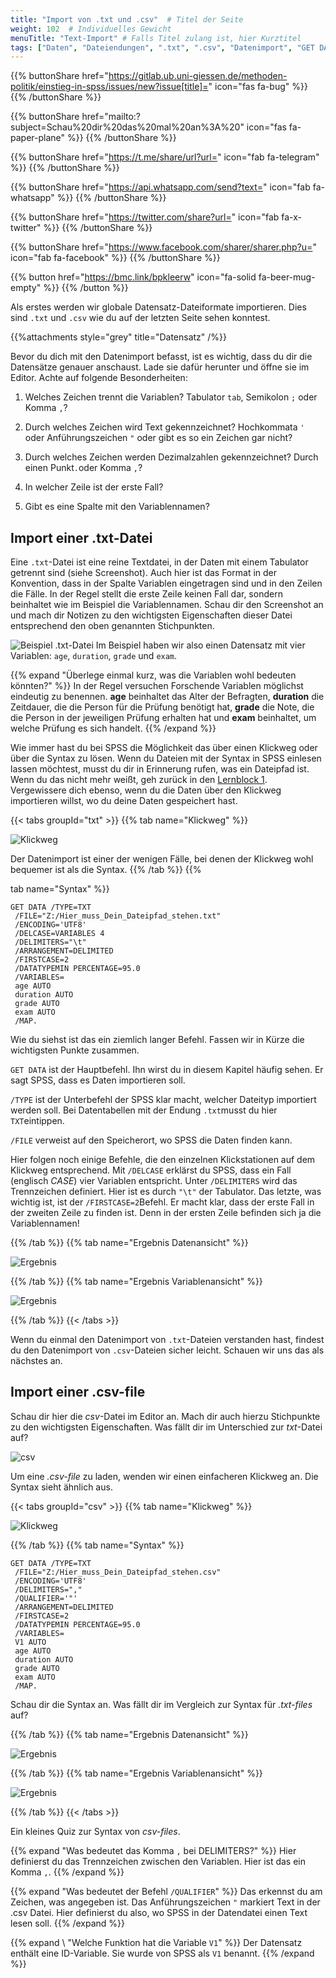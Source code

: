 ```yaml
---
title: "Import von .txt und .csv"  # Titel der Seite
weight: 102  # Individuelles Gewicht 
menuTitle: "Text-Import" # Falls Titel zulang ist, hier Kurztitel
tags: ["Daten", "Dateiendungen", ".txt", ".csv", "Datenimport", "GET DATA"]  # Tags hiereinsetzen; Kurzwort, was auf der Seite passsiert
---
```


{{% buttonShare href="https://gitlab.ub.uni-giessen.de/methoden-politik/einstieg-in-spss/issues/new?issue[title]=" icon="fas fa-bug" %}} {{% /buttonShare %}} 

{{% buttonShare href="mailto:?subject=Schau%20dir%20das%20mal%20an%3A%20" icon="fas fa-paper-plane" %}} {{% /buttonShare %}}

{{% buttonShare href="https://t.me/share/url?url=" icon="fab fa-telegram" %}} {{% /buttonShare %}}

{{% buttonShare href="https://api.whatsapp.com/send?text=" icon="fab fa-whatsapp" %}} {{% /buttonShare %}}

{{% buttonShare href="https://twitter.com/share?url=" icon="fab fa-x-twitter" %}} {{% /buttonShare %}}

{{% buttonShare href="https://www.facebook.com/sharer/sharer.php?u=" icon="fab fa-facebook" %}} {{% /buttonShare %}}

{{% button href="https://bmc.link/bpkleerw" icon="fa-solid fa-beer-mug-empty" %}} {{% /button %}}

Als erstes werden wir globale Datensatz-Dateiformate importieren. Dies sind `.txt` und `.csv` wie du auf der letzten Seite sehen konntest. 

{{%attachments style=\"grey\" title=\"Datensatz\" /%}}

Bevor du dich mit den Datenimport befasst, ist es wichtig, dass du dir die Datensätze genauer anschaust. Lade sie dafür herunter und öffne sie im Editor. Achte auf folgende Besonderheiten:

1. Welches Zeichen trennt die Variablen? Tabulator `tab`, Semikolon `;` oder Komma `,`?

1. Durch welches Zeichen wird Text gekennzeichnet? Hochkommata `'` oder Anführungszeichen `"` oder gibt es so ein Zeichen gar nicht?

1. Durch welches Zeichen werden Dezimalzahlen gekennzeichnet? Durch einen Punkt`.`oder Komma `,`?

1. In welcher Zeile ist der erste Fall? 

1. Gibt es eine Spalte mit den Variablennamen?

## Import einer .txt-Datei

Eine `.txt`-Datei ist eine reine Textdatei, in der Daten mit einem Tabulator getrennt sind (siehe Screenshot). Auch hier ist das Format in der Konvention, dass in der Spalte Variablen eingetragen sind und in den Zeilen die Fälle. In der Regel stellt die erste Zeile keinen Fall dar, sondern beinhaltet wie im Beispiel die Variablennamen. Schau dir den Screenshot an und mach dir Notizen zu den wichtigsten Eigenschaften dieser Datei entsprechend den oben genannten Stichpunkten.

![Beispiel .txt-Datei](../img/txt.png)
Im Beispiel haben wir also einen Datensatz mit vier Variablen: `age`, `duration`, `grade` und `exam`. 

{{% expand \"Überlege einmal kurz, was die Variablen wohl bedeuten könnten?\" %}}
In der Regel versuchen Forschende Variablen möglichst eindeutig zu benennen. **age** beinhaltet das Alter der Befragten, **duration** die Zeitdauer, die die Person für die Prüfung benötigt hat, **grade** die Note, die die Person in der jeweiligen Prüfung erhalten hat und **exam** beinhaltet, um welche Prüfung es sich handelt. 
{{% /expand %}}

Wie immer hast du bei SPSS die Möglichkeit das über einen Klickweg oder über die Syntax zu lösen. Wenn du Dateien mit der Syntax in SPSS einlesen lassen möchtest, musst du dir in Erinnerung rufen, was ein Dateipfad ist. Wenn du das nicht mehr weißt, geh zurück in den [Lernblock 1](https://lehre.bpkleer.de/statsplus/lb1). Vergewissere dich ebenso, wenn du die Daten über den Klickweg importieren willst, wo du deine Daten gespeichert hast.

{{< tabs groupId="txt" >}}
{{% tab name="Klickweg" %}}

![Klickweg](../gif/txt.gif)

Der Datenimport ist einer der wenigen Fälle, bei denen der Klickweg wohl bequemer ist als die Syntax.
{{% /tab %}}
{{% 

tab name="Syntax" %}}
```{SPSS}
GET DATA /TYPE=TXT
 /FILE="Z:/Hier_muss_Dein_Dateipfad_stehen.txt"
 /ENCODING='UTF8'
 /DELCASE=VARIABLES 4
 /DELIMITERS="\t"
 /ARRANGEMENT=DELIMITED
 /FIRSTCASE=2
 /DATATYPEMIN PERCENTAGE=95.0
 /VARIABLES=
 age AUTO
 duration AUTO
 grade AUTO
 exam AUTO
 /MAP.
```
Wie du siehst ist das ein ziemlich langer Befehl. Fassen wir in Kürze die wichtigsten Punkte zusammen.

`GET DATA` ist der Hauptbefehl. Ihn wirst du in diesem Kapitel häufig sehen. Er sagt SPSS, dass es Daten importieren soll.

`/TYPE` ist der Unterbefehl der SPSS klar macht, welcher Dateityp importiert werden soll. Bei Datentabellen mit der Endung `.txt`musst du hier `TXT`eintippen.

`/FILE` verweist auf den Speicherort, wo SPSS die Daten finden kann.

Hier folgen noch einige Befehle, die den einzelnen Klickstationen auf dem Klickweg entsprechend. Mit `/DELCASE` erklärst du SPSS, dass ein Fall (englisch *CASE*) vier Variablen entspricht. Unter `/DELIMITERS` wird das Trennzeichen definiert. Hier ist es durch `"\t"` der Tabulator. Das letzte, was wichtig ist, ist der `/FIRSTCASE=2`Befehl. Er macht klar, dass der erste Fall in der zweiten Zeile zu finden ist. Denn in der ersten Zeile befinden sich ja die Variablennamen!

{{% /tab %}}
{{% tab name="Ergebnis Datenansicht" %}}

![Ergebnis](../img/ergebnisdaten.png)

{{% /tab %}}
{{% tab name="Ergebnis Variablenansicht" %}}

![Ergebnis](../img/ergebnisvariablen.png)

{{% /tab %}}
{{< /tabs >}}

Wenn du einmal den Datenimport von `.txt`-Dateien verstanden hast, findest du den Datenimport von `.csv`-Dateien sicher leicht. Schauen wir uns das als nächstes an.

## Import einer .csv-file

Schau dir hier die *csv*-Datei im Editor an. Mach dir auch hierzu Stichpunkte zu den wichtigsten Eigenschaften. Was fällt dir im Unterschied zur *txt*-Datei auf?

![csv](../img/csv.png)

Um eine *.csv-file* zu laden, wenden wir einen einfacheren Klickweg an. Die Syntax sieht ähnlich aus.

{{< tabs groupId="csv" >}}
{{% tab name="Klickweg" %}}

![Klickweg](../gif/csv.gif)

{{% /tab %}}
{{% tab name="Syntax" %}}

```{SPSS}
GET DATA /TYPE=TXT
 /FILE="Z:/Hier_muss_Dein_Dateipfad_stehen.csv"
 /ENCODING='UTF8'
 /DELIMITERS=","
 /QUALIFIER='"'
 /ARRANGEMENT=DELIMITED
 /FIRSTCASE=2
 /DATATYPEMIN PERCENTAGE=95.0
 /VARIABLES=
 V1 AUTO
 age AUTO
 duration AUTO
 grade AUTO
 exam AUTO
 /MAP.
```
Schau dir die Syntax an. Was fällt dir im Vergleich zur Syntax für *.txt-files* auf?

{{% /tab %}}
{{% tab name="Ergebnis Datenansicht" %}}

![Ergebnis](../img/csvdaten.png)

{{% /tab %}}
{{% tab name="Ergebnis Variablenansicht" %}}

![Ergebnis](../img/csvvariablen.png)

{{% /tab %}}
{{< /tabs >}}

Ein kleines Quiz zur Syntax von *csv-files*.

{{% expand \"Was bedeutet das Komma `,` bei DELIMITERS?" %}}
Hier definierst du das Trennzeichen zwischen den Variablen. Hier ist das ein Komma `,`.
{{% /expand %}}

{{% expand \"Was bedeutet der Befehl `/QUALIFIER`" %}}
Das erkennst du am Zeichen, was angegeben ist. Das Anführungszeichen `"` markiert Text in der .csv Datei. Hier definierst du also, wo SPSS in der Datendatei einen Text lesen soll.
{{% /expand %}}

{{% expand \ "Welche Funktion hat die Variable `V1`" %}}
Der Datensatz enthält eine ID-Variable. Sie wurde von SPSS als `V1` benannt. 
{{% /expand %}}
